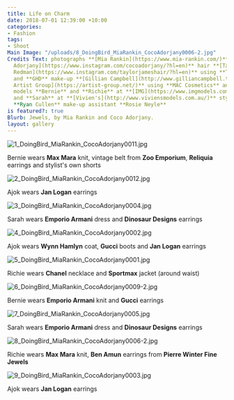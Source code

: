 ```yaml
---
title: Life on Charm
date: 2018-07-01 12:39:00 +10:00
categories:
- Fashion
tags:
- Shoot
Main Image: "/uploads/8_DoingBird_MiaRankin_CocoAdorjany0006-2.jpg"
Credits Text: photographs **[Mia Rankin](https://www.mia-rankin.com/)** styling **[Coco
  Adorjany](https://www.instagram.com/cocoadorjany/?hl=en)** hair **[Taylor James
  Redman](https://www.instagram.com/taylorjameshair/?hl=en)** using **Tigi Australia**
  and **GHD** make-up **[Gillian Campbell](http://www.gilliancampbell.tv/)** at **[The
  Artist Group](https://artist-group.net/)** using **MAC Cosmetics** and **Jurlique**
  models **Bernie** and **Richie** at **[IMG](https://www.imgmodels.com/)**, **Ajok**
  and **Sarah** at **[Vivien's](http://www.viviensmodels.com.au/)** styling assistant
  **Ryan Cullen** make-up assistant **Rosie Neyle**
is featured?: true
Blurb: Jewels, by Mia Rankin and Coco Adorjany.
layout: gallery
---
```



![1_DoingBird_MiaRankin_CocoAdorjany0011.jpg](/uploads/1_DoingBird_MiaRankin_CocoAdorjany0011.jpg)

Bernie wears **Max Mara** knit, vintage belt from **Zoo Emporium**, **Reliquia** earrings and stylist's own shorts

![2_DoingBird_MiaRankin_CocoAdorjany0012.jpg](/uploads/2_DoingBird_MiaRankin_CocoAdorjany0012.jpg)

Ajok wears **Jan Logan** earrings

![3_DoingBird_MiaRankin_CocoAdorjany0004.jpg](/uploads/3_DoingBird_MiaRankin_CocoAdorjany0004.jpg)

Sarah wears **Emporio Armani** dress and **Dinosaur Designs** earrings

![4_DoingBird_MiaRankin_CocoAdorjany0002.jpg](/uploads/4_DoingBird_MiaRankin_CocoAdorjany0002.jpg)

Ajok wears **Wynn Hamlyn** coat, **Gucci** boots and **Jan Logan** earrings

![5_DoingBird_MiaRankin_CocoAdorjany0001.jpg](/uploads/5_DoingBird_MiaRankin_CocoAdorjany0001.jpg)

Richie wears **Chanel** necklace and **Sportmax** jacket (around waist)

![6_DoingBird_MiaRankin_CocoAdorjany0009-2.jpg](/uploads/6_DoingBird_MiaRankin_CocoAdorjany0009-2.jpg)

Bernie wears **Emporio Armani** knit and **Gucci** earrings

![7_DoingBird_MiaRankin_CocoAdorjany0005.jpg](/uploads/7_DoingBird_MiaRankin_CocoAdorjany0005.jpg)

Sarah wears **Emporio Armani** dress and **Dinosaur Designs** earrings

![8_DoingBird_MiaRankin_CocoAdorjany0006-2.jpg](/uploads/8_DoingBird_MiaRankin_CocoAdorjany0006-2.jpg)

Richie wears **Max Mara** knit, **Ben Amun** earrings from **Pierre Winter Fine Jewels**

![9_DoingBird_MiaRankin_CocoAdorjany0003.jpg](/uploads/9_DoingBird_MiaRankin_CocoAdorjany0003.jpg)

Ajok wears **Jan Logan** earrings